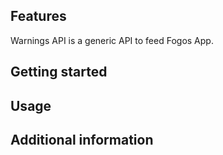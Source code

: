 ## Features

Warnings API is a generic API to feed Fogos App.

## Getting started


## Usage


## Additional information

